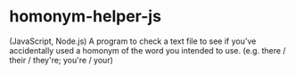 # homonym-helper-js
(JavaScript, Node.js) A program to check a text file to see if you've accidentally used a homonym of the word you intended to use. (e.g. there / their / they're; you're / your)
